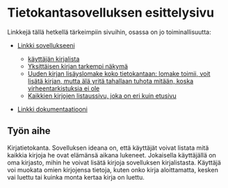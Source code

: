 ﻿# Tietokantasovelluksen esittelysivu

Linkkejä tällä hetkellä tärkeimpiin sivuihin, osassa on jo toiminallisuutta:

* [Linkki sovellukseeni](http://mclantta.users.cs.helsinki.fi/tsohaa/)
	* [käyttäjän kirjalista](http://mclantta.users.cs.helsinki.fi/tsohaa/userlist)
	* [Yksittäisen kirjan tarkempi näkymä](http://mclantta.users.cs.helsinki.fi/tsohaa/allbooks/1)
	* [Uuden kirjan lisäyslomake koko tietokantaan: lomake toimii, voit lisätä kirjan, mutta älä yritä tahallaan tuhota mitään, koska virheentarkistuksia ei ole](http://mclantta.users.cs.helsinki.fi/tsohaa/allbooks/new)
	* [Kaikkien kirjojen listaussivu, joka on eri kuin etusivu](http://mclantta.users.cs.helsinki.fi/tsohaa/allbooks)

* [Linkki dokumentaatiooni](https://github.com/mclantta/Tsoha-Bootstrap/blob/master/doc/kirjalista-sovellus.pdf)

## Työn aihe

Kirjatietokanta. Sovelluksen ideana on, että käyttäjät voivat listata mitä kaikkia kirjoja he ovat elämänsä aikana lukeneet. Jokaisella käyttäjällä on oma kirjasto, mihin he voivat lisätä kirjoja sovelluksen kirjalistasta. Käyttäjä voi muokata omien kirjojensa tietoja, kuten onko kirja aloittamatta, kesken vai luettu tai kuinka monta kertaa kirja on luettu.
